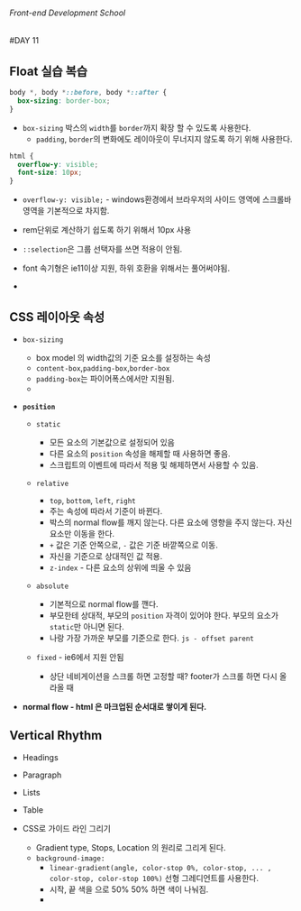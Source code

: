 ###### Front-end Development School

#DAY 11

## Float 실습 복습

```css
body *, body *::before, body *::after {
  box-sizing: border-box;
}
```

* `box-sizing` 박스의 `width`를 `border`까지 확장 할 수 있도록 사용한다.
  * `padding`, `border`의 변화에도 레이아웃이 무너지지 않도록 하기 위해 사용한다. 

```css
html {
  overflow-y: visible;
  font-size: 10px; 
}
```

* `overflow-y: visible;` - windows환경에서 브라우저의 사이드 영역에 스크롤바 영역을 기본적으로 차지함.
* rem단위로 계산하기 쉽도록 하기 위해서 10px 사용

* `::selection`은 그룹 선택자를 쓰면 적용이 안됨.
* font 속기형은 ie11이상 지원, 하위 호환을 위해서는 풀어써야됨.
* 


## CSS 레이아웃 속성
* `box-sizing` 
    * box model 의 width값의 기준 요소를 설정하는 속성
    * `content-box`,`padding-box`,`border-box`
    * `padding-box`는 파이어폭스에서만 지원됨.
    *

* **`position`**
  * `static` 
    * 모든 요소의 기본값으로 설정되어 있음
    * 다른 요소의 `position` 속성을 해제할 때 사용하면 좋음.
    * 스크립트의 이벤트에 따라서 적용 및 해제하면서 사용할 수 있음.

  * `relative`
    *  `top`, `bottom`, `left`, `right`
    * 주는 속성에 따라서 기준이 바뀐다. 
    * 박스의 normal flow를 깨지 않는다. 다른 요소에 영향을 주지 않는다. 자신 요소만 이동을 한다.
    * `+` 값은 기준 안쪽으로, `-` 값은 기준 바깥쪽으로 이동.
    * 자신을 기준으로 상대적인 값 적용.
    * `z-index` - 다른 요소의 상위에 띄울 수 있음

  * `absolute`
    * 기본적으로 normal flow를 깬다.
    * 부모한테 상대적, 부모의 `position` 자격이 있어야 한다. 부모의 요소가 `static`만 아니면 된다.
    * 나랑 가장 가까운 부모를 기준으로 한다. `js - offset parent`

  * `fixed` - ie6에서 지원 안됨
    * 상단 네비게이션을 스크롤 하면 고정할 때? footer가 스크롤 하면 다시 올라올 때


* **normal flow - html 은 마크업된 순서대로 쌓이게 된다.**



## Vertical Rhythm

* Headings
* Paragraph
* Lists
* Table

* CSS로 가이드 라인 그리기
  * Gradient type, Stops, Location 의 원리로 그리게 된다.
  * `background-image:` 
    * `linear-gradient(angle, color-stop 0%, color-stop, ... , color-stop, color-stop 100%)` 선형 그레디언트를 사용한다. 
    * 시작, 끝 색을 으로 50% 50% 하면 색이 나눠짐.
    * 